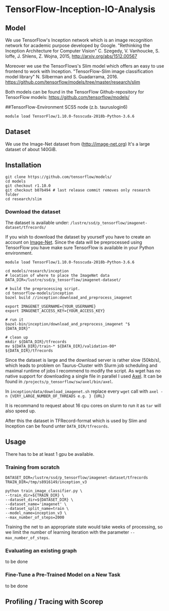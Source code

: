 # TensorFlow-Inception-IO-Analysis

##  Model
We use TensorFlow's Inception network which is an image recognition network for academic purpose developed by Google.
"Rethinking the Inception Architecture for Computer Vision"  C. Szegedy, V. Vanhoucke, S. Ioffe, J. Shlens, Z. Wojna, 2015, http://arxiv.org/abs/1512.00567

Moreover we use the TensorFlows's Slim model which offers an easy to use frontend to work with Inception.
"TensorFlow-Slim image classification model library" N. Silberman and S. Guadarrama, 2016. https://github.com/tensorflow/models/tree/master/research/slim 

Both models can be found in the TensorFlow Github-repository for TensorFlow models: https://github.com/tensorflow/models/

##TensorFlow-Environment
SCS5 node (z.b. tauruslogin6)
```
module load TensorFlow/1.10.0-fosscuda-2018b-Python-3.6.6
```

## Dataset
We use the Image-Net dataset from (http://image-net.org) 
It's a large dataset of about 140GiB.

## Installation
```    
git clone https://github.com/tensorflow/models/
cd models 
git checkout r1.10.0
git checkout b07b494 # last release commit removes only research folder
cd research/slim
```

### Download the dataset	
The dataset is available under: `/lustre/ssd/p_tensorflow/imagenet-dataset/tfrecords/`

If you wish to download the dataset by yourself you have to create an account on [Image-Net](http://image-net.org/).
Since the data will be preprocessed using TensorFlow you have make sure TensorFlow is available in your Python environment. 


```
module load TensorFlow/1.10.0-fosscuda-2018b-Python-3.6.6

cd models/research/inception
# location of where to place the ImageNet data
DATA_DIR=/lustre/ssd/p_tensorflow/imagenet-dataset/

# build the preprocessing script.
cd tensorflow-models/inception
bazel build //inception:download_and_preprocess_imagenet

export IMAGENET_USERNAME={YOUR_USERNAME}
export IMAGENET_ACCESS_KEY={YOUR_ACCESS_KEY}

# run it
bazel-bin/inception/download_and_preprocess_imagenet "$
{DATA_DIR}"

# clean up
mkdir ${DATA_DIR}/tfrecords
mv ${DATA_DIR}/train-* ${DATA_DIR}/validation-00* ${DATA_DIR}/tfrecords
```
Since the dataset is large and the download server is rather slow (50kb/s), which leads to problem on Taurus-Cluster with Slurm job scheduling and maximal runtime of jobs I recommend to modify the script.
As wget has no native support for downloading a single file in parallel I used [Axel](https://github.com/axel-download-accelerator/axel). It can be found in `/projects/p_tensorflow/sw/axel/bin/axel`.

In `inception/data/download_imagenet.sh` replace every `wget` call  with 
`axel -n {VERY_LARGE_NUMBER_OF_THREADS e.g. } {URL}`

It is recommand to request about 16 cpu cores on slurm to run it as `tar` will also speed up.

After this the  dataset in TFRecord-format which is used by Slim and Inception can be found unter `DATA_DIR/tfrecords`.
	
## Usage
There has to be at least 1 gpu be available.

### Training from scratch
```
DATASET_DIR=/lustre/ssd/p_tensorflow/imagenet-dataset/tfrecords
TRAIN_DIR=/tmp/s8916149/inception_v3

python train_image_classifier.py \
--train_dir=${TRAIN_DIR} \
--dataset_dir=${DATASET_DIR} \
--dataset_name='imagenet' \
--dataset_split_name=train \
--model_name=inception_v3 \
--max_number_of_steps=2000
```

Training the net to an appropriate state would take weeks of processing, so we limit the number of learning iteration with the parameter `--max_number_of_steps`.

### Evaluating an existing graph 
 to be done
 
 
 ### Fine-Tune a Pre-Trained Model on a New Task
 to be done
 
 ## Profiling / Tracing with Scorep